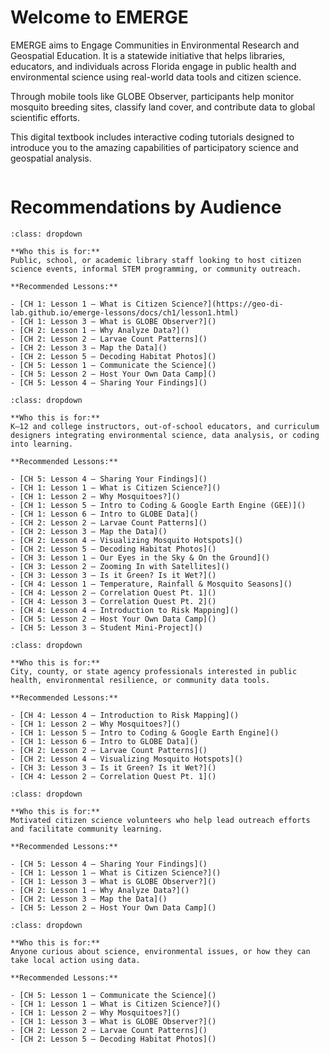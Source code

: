 # Welcome to EMERGE

EMERGE aims to Engage Communities in Environmental Research and Geospatial Education. It is a statewide initiative that helps libraries, educators, and individuals across Florida engage in public health and environmental science using real-world data tools and citizen science.

Through mobile tools like GLOBE Observer, participants help monitor mosquito breeding sites, classify land cover, and contribute data to global scientific efforts.

This digital textbook includes interactive coding tutorials designed to introduce you to the amazing capabilities of participatory science and geospatial analysis.

```{tableofcontents}
```

# Recommendations by Audience

```{admonition} Libraries
:class: dropdown

**Who this is for:**
Public, school, or academic library staff looking to host citizen science events, informal STEM programming, or community outreach.

**Recommended Lessons:**

- [CH 1: Lesson 1 – What is Citizen Science?](https://geo-di-lab.github.io/emerge-lessons/docs/ch1/lesson1.html)
- [CH 1: Lesson 3 – What is GLOBE Observer?]()
- [CH 2: Lesson 1 – Why Analyze Data?]()
- [CH 2: Lesson 2 – Larvae Count Patterns]()
- [CH 2: Lesson 3 – Map the Data]()
- [CH 2: Lesson 5 – Decoding Habitat Photos]()
- [CH 5: Lesson 1 – Communicate the Science]()
- [CH 5: Lesson 2 – Host Your Own Data Camp]()
- [CH 5: Lesson 4 – Sharing Your Findings]()
```

```{admonition} Educators
:class: dropdown

**Who this is for:**
K–12 and college instructors, out-of-school educators, and curriculum designers integrating environmental science, data analysis, or coding into learning.

**Recommended Lessons:**

- [CH 5: Lesson 4 – Sharing Your Findings]()
- [CH 1: Lesson 1 – What is Citizen Science?]()
- [CH 1: Lesson 2 – Why Mosquitoes?]()
- [CH 1: Lesson 5 – Intro to Coding & Google Earth Engine (GEE)]()
- [CH 1: Lesson 6 – Intro to GLOBE Data]()
- [CH 2: Lesson 2 – Larvae Count Patterns]()
- [CH 2: Lesson 3 – Map the Data]()
- [CH 2: Lesson 4 – Visualizing Mosquito Hotspots]()
- [CH 2: Lesson 5 – Decoding Habitat Photos]()
- [CH 3: Lesson 1 – Our Eyes in the Sky & On the Ground]()
- [CH 3: Lesson 2 – Zooming In with Satellites]()
- [CH 3: Lesson 3 – Is it Green? Is it Wet?]()
- [CH 4: Lesson 1 – Temperature, Rainfall & Mosquito Seasons]()
- [CH 4: Lesson 2 – Correlation Quest Pt. 1]()
- [CH 4: Lesson 3 – Correlation Quest Pt. 2]()
- [CH 4: Lesson 4 – Introduction to Risk Mapping]()
- [CH 5: Lesson 2 – Host Your Own Data Camp]()
- [CH 5: Lesson 3 – Student Mini-Project]()
```

```{admonition} Local Government
:class: dropdown

**Who this is for:**
City, county, or state agency professionals interested in public health, environmental resilience, or community data tools.

**Recommended Lessons:**

- [CH 4: Lesson 4 – Introduction to Risk Mapping]()
- [CH 1: Lesson 2 – Why Mosquitoes?]()
- [CH 1: Lesson 5 – Intro to Coding & Google Earth Engine]()
- [CH 1: Lesson 6 – Intro to GLOBE Data]()
- [CH 2: Lesson 2 – Larvae Count Patterns]()
- [CH 2: Lesson 4 – Visualizing Mosquito Hotspots]()
- [CH 3: Lesson 3 – Is it Green? Is it Wet?]()
- [CH 4: Lesson 2 – Correlation Quest Pt. 1]()
```

```{admonition} Ambassadors
:class: dropdown

**Who this is for:**
Motivated citizen science volunteers who help lead outreach efforts and facilitate community learning.

**Recommended Lessons:**

- [CH 5: Lesson 4 – Sharing Your Findings]()
- [CH 1: Lesson 1 – What is Citizen Science?]()
- [CH 1: Lesson 3 – What is GLOBE Observer?]()
- [CH 2: Lesson 1 – Why Analyze Data?]()
- [CH 2: Lesson 3 – Map the Data]()
- [CH 5: Lesson 2 – Host Your Own Data Camp]()
```

```{admonition} General Public
:class: dropdown

**Who this is for:**
Anyone curious about science, environmental issues, or how they can take local action using data.

**Recommended Lessons:**

- [CH 5: Lesson 1 – Communicate the Science]()
- [CH 1: Lesson 1 – What is Citizen Science?]()
- [CH 1: Lesson 2 – Why Mosquitoes?]()
- [CH 1: Lesson 3 – What is GLOBE Observer?]()
- [CH 2: Lesson 2 – Larvae Count Patterns]()
- [CH 2: Lesson 5 – Decoding Habitat Photos]()
```
